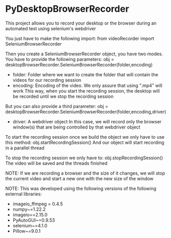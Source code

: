 # PyDesktopBrowserRecorder
 This project allows you to record your desktop or the browser during an automated test using selenium's webdriver
 
 You just have to make the following import:
 from videoRecorder import SeleniumBrowserRecorder
 
 Then you create a SeleniumBrowserRecorder object, you have two modes. You have to provide the following parameters:
 obj = desktopBrowserRecorder.SeleniumBrowserRecorder(folder,encoding)
 - folder: Folder where we want to create the folder that will contain the videos for our recording session
 - encoding: Encoding of the video. We only assure that using ".mp4" will work
 This way, when you start the recording session, the desktop will be recorded until we stop the recording session
 
 But you can also provide a third parameter:
  obj = desktopBrowserRecorder.SeleniumBrowserRecorder(folder,encoding,driver)
  - driver: A webdriver object
  In this case, we will record only the browser window(s) that are being controlled by that webdriver object
  
  To start the recording session once we build the object we only have to use this method:
  obj.startRecordingSession()
  And our object will start recording in a parallel thread
  
  To stop the recording session we only have to:
  obj.stopRecordingSession()
  The video will be saved and the threads finished
  
  NOTE: If we are recording a browser and the size of it changes, we will stop the current video and start a new one with the new
  size of the window
 
NOTE: This was developed using the following versions of the following external libraries:
- imageio_ffmpeg = 0.4.5 
- numpy~=1.22.2 
- imageio==2.15.0 
- PyAutoGUI~=0.9.53 
- selenium~=4.1.0 
- Pillow~=9.0.1